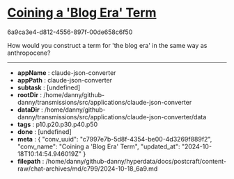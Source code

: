 # [Coining a 'Blog Era' Term](https://claude.ai/chat/c7997e7b-5d8f-4354-be00-4d3269f889f2)

6a9ca3e4-d812-4556-897f-00de658c6f50

How would you construct a term for 'the blog era' in the same way as anthropocene?

---

* **appName** : claude-json-converter
* **appPath** : claude-json-converter
* **subtask** : [undefined]
* **rootDir** : /home/danny/github-danny/transmissions/src/applications/claude-json-converter
* **dataDir** : /home/danny/github-danny/transmissions/src/applications/claude-json-converter/data
* **tags** : p10.p20.p30.p40.p50
* **done** : [undefined]
* **meta** : {
  "conv_uuid": "c7997e7b-5d8f-4354-be00-4d3269f889f2",
  "conv_name": "Coining a 'Blog Era' Term",
  "updated_at": "2024-10-18T10:14:54.946019Z"
}
* **filepath** : /home/danny/github-danny/hyperdata/docs/postcraft/content-raw/chat-archives/md/c799/2024-10-18_6a9.md
